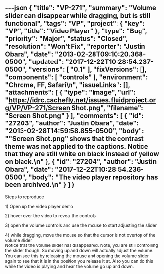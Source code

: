 ---json
{
  "title": "VP-271",
  "summary": "Volume slider can disappear while dragging, but is still functional",
  "tags": "VP",
  "project": {
    "key": "VP",
    "title": "Video Player"
  },
  "type": "Bug",
  "priority": "Major",
  "status": "Closed",
  "resolution": "Won't Fix",
  "reporter": "Justin Obara",
  "date": "2013-02-28T09:10:20.368-0500",
  "updated": "2017-12-22T10:28:54.237-0500",
  "versions": [
    "0.1"
  ],
  "fixVersions": [],
  "components": [
    "controls"
  ],
  "environment": "Chrome, FF, Safari\n",
  "issueLinks": [],
  "attachments": [
    {
      "type": "image",
      "url": "https://idrc.cachefly.net/issues.fluidproject.org/VP/VP-271/Screen Shot.png",
      "filename": "Screen Shot.png"
    }
  ],
  "comments": [
    {
      "id": "27203",
      "author": "Justin Obara",
      "date": "2013-02-28T14:59:58.855-0500",
      "body": "\"Screen Shot.png\" shows that the contrast theme was not applied to the captions. Notice that they are still white on black instead of yellow on black.\n"
    },
    {
      "id": "27204",
      "author": "Justin Obara",
      "date": "2017-12-22T10:28:54.236-0500",
      "body": "The video player repository has been archived.\n"
    }
  ]
}
---
Steps to reproduce

1\) Open up the video player demo

2\) hover over the video to reveal the controls

3\) open the volume controls and use the mouse to start adjusting the slider

4\) while dragging, move the mouse so that the cursor is not overtop of the volume slider\
Notice that the volume slider has disappeared. Note, you are still controlling the slider though. So moving up and down will actually adjust the volume. You can see this by releasing the mouse and opening the volume slider again to see that it is in the position you release it at. Also you can do this while the video is playing and hear the volume go up and down.

        